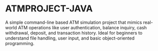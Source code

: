 # ATMPROJECT-JAVA
A simple command-line based ATM simulation project that mimics real-world ATM operations like user authentication, balance inquiry, cash withdrawal, deposit, and transaction history. Ideal for beginners to understand file handling, user input, and basic object-oriented programming.

